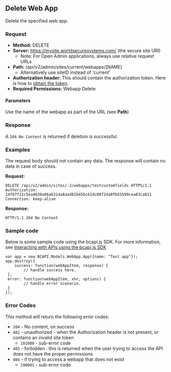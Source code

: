 ## Delete Web App

Delete the specified web app.

### Request

* **Method:** DELETE
* **Server:** https://mysite.worldsecuresystems.com/ (the secure site URI)
  * Note: For Open Admin applications, always use relative request URLs
* **Path:** /api/v2/admin/sites/current/webapps/[NAME]
	* Alternatively use siteID instead of 'current'
* **Authorization header:** This should contain the authorization token. Here is how to [obtain the token](http://developers.businesscatalyst.com/developer-documentation/oauth-in-bc.html).
* **Required Permissions:** Webapp Delete

#### Parameters

Use the name of the webapp as part of the URL (see **Path**)

### Response

A `204 No Content` is returned if deletion is successful.

### Examples

The request body should not contain any data. The response will contain no data in case of success.

**Request:**
~~~
DELETE /api/v2/admin/sites/-2/webapps/testcustomfields HTTPS/1.1
Authorization: 14f87f21c5ea4830a06a6314a8aad82b45bc61dc08f24a0fb55599cea83ca811
Connection: keep-alive
~~~

**Response:**
~~~
HTTP/1.1 204 No Content
~~~

### Sample code

Below is some sample code using the bcapi.js SDK. For more information, see [Interacting with APIs using the bcapi.js SDK](http://docs.businesscatalyst.com/content/developer-guides/apis/javascript-sdk.html)

~~~
var app = new BCAPI.Models.WebApp.App({name: "Test app"});
app.destroy({
    success: function(webAppItem, response) {
        // handle success here.
 },
 error: function(webAppItem, xhr, options) {
        // handle error scenario.
 }
});
~~~

### Error Codes

This method will return the following error codes:

* `204` - No content, on success
* `401` - unauthorized - when the Authorization header is not present, or contains an invalid site token
	* `101000` - sub-error code
* `403` - forbidden : this is returned when the user trying to access the API does not have the proper permissions
* `404` - if trying to access a webapp that does not exist
    * `190001` - sub-error code
